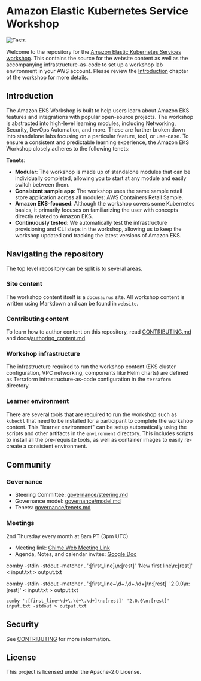 # Amazon Elastic Kubernetes Service Workshop

![Tests](https://github.com/aws-samples/eks-workshop-v2/actions/workflows/ci.yaml/badge.svg?branch=main)

Welcome to the repository for the [Amazon Elastic Kubernetes Services workshop](https://eksworkshop.com). This contains the source for the website content as well as the accompanying infrastructure-as-code to set up a workshop lab environment in your AWS account. Please review the [Introduction](https://www.eksworkshop.com/docs/introduction/) chapter of the workshop for more details.

## Introduction

The Amazon EKS Workshop is built to help users learn about Amazon EKS features and integrations with popular open-source projects. The workshop is abstracted into high-level learning modules, including Networking, Security, DevOps Automation, and more. These are further broken down into standalone labs focusing on a particular feature, tool, or use-case. To ensure a consistent and predictable learning experience, the Amazon EKS Workshop closely adheres to the following tenets:

**Tenets**:
* **Modular**: The workshop is made up of standalone modules that can be individually completed, allowing you to start at any module and easily switch between them.
* **Consistent sample app**: The workshop uses the same sample retail store application across all modules: AWS Containers Retail Sample.
* **Amazon EKS-focused**: Although the workshop covers some Kubernetes basics, it primarily focuses on familiarizing the user with concepts directly related to Amazon EKS.
* **Continuously tested**: We automatically test the infrastructure provisioning and CLI steps in the workshop, allowing us to keep the workshop updated and tracking the latest versions of Amazon EKS.


## Navigating the repository

The top level repository can be split is to several areas.

### Site content

The workshop content itself is a `docusaurus` site. All workshop content is written using Markdown and can be found in `website`.

### Contributing content

To learn how to author content on this repository, read [CONTRIBUTING.md](CONTRIBUTING.md) and docs/[authoring_content.md](docs/authoring_content.md).

### Workshop infrastructure

The infrastructure required to run the workshop content (EKS cluster configuration, VPC networking, components like Helm charts) are defined as Terraform infrastructure-as-code configuration in the `terraform` directory.

### Learner environment

There are several tools that are required to run the workshop such as `kubectl` that need to be installed for a participant to complete the workshop content. This "learner environment" can be setup automatically using the scripts and other artifacts in the `environment` directory. This includes scripts to install all the pre-requisite tools, as well as container images to easily re-create a consistent environment.

## Community

### Governance
* Steering Committee: [governance/steering.md](governance/steering.md)
* Governance model: [governance/model.md](governance/model.md)
* Tenets: [governance/tenets.md](governance/tenets.md)

### Meetings
2nd Thursday every month at 8am PT (3pm UTC)

* Meeting link: [Chime Web Meeting Link](https://chime.aws/8607878433)
* Agenda, Notes, and calendar invites: [Google Doc](https://docs.google.com/document/d/1hYjhBhPvLVMf7gunooM-kE0wptMjMIORCmI2BOedCWI/edit?usp=sharing)

comby -stdin -stdout -matcher . ':[first_line]\n:[rest]' 'New first line\n:[rest]' < input.txt > output.txt

comby -stdin -stdout -matcher . ':[first_line~\d+\.\d+\.\d+]\n:[rest]' '2.0.0\n:[rest]' < input.txt > output.txt
```
comby ':[first_line~\d+\.\d+\.\d+]\n:[rest]' '2.0.0\n:[rest]' input.txt -stdout > output.txt
```


## Security

See [CONTRIBUTING](CONTRIBUTING.md#security-issue-notifications) for more information.

## License

This project is licensed under the Apache-2.0 License.
